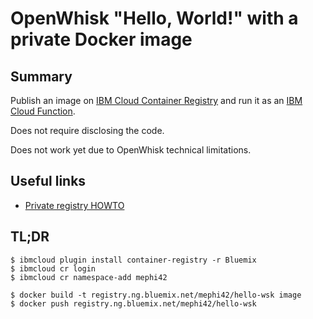 # OpenWhisk "Hello, World!" with a private Docker image

## Summary
Publish an image on [IBM Cloud Container Registry](https://console.bluemix.net/containers-kubernetes/registry/private) and run it as an [IBM Cloud Function](https://console.bluemix.net/openwhisk).

Does not require disclosing the code.

Does not work yet due to OpenWhisk technical limitations.

## Useful links
* [Private registry HOWTO](https://console.bluemix.net/docs/services/Registry/index.html#index)

## TL;DR
    $ ibmcloud plugin install container-registry -r Bluemix
    $ ibmcloud cr login
    $ ibmcloud cr namespace-add mephi42

    $ docker build -t registry.ng.bluemix.net/mephi42/hello-wsk image
    $ docker push registry.ng.bluemix.net/mephi42/hello-wsk
